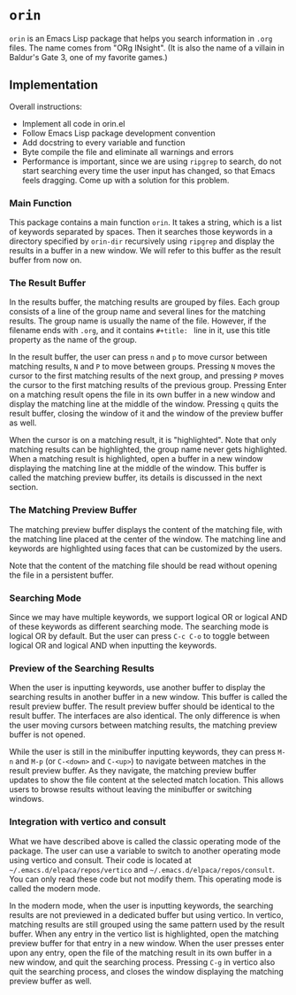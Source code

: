 # `orin`

`orin` is an Emacs Lisp package that helps you search information in
`.org` files. The name comes from "ORg INsight". (It is also the name
of a villain in Baldur's Gate 3, one of my favorite games.)

## Implementation

Overall instructions:

+ Implement all code in orin.el
+ Follow Emacs Lisp package development convention
+ Add docstring to every variable and function
+ Byte compile the file and eliminate all warnings and errors
+ Performance is important, since we are using `ripgrep` to search, do
  not start searching every time the user input has changed, so that
  Emacs feels dragging. Come up with a solution for this problem.

### Main Function

This package contains a main function `orin`. It takes a string, which
is a list of keywords separated by spaces. Then it searches those
keywords in a directory specified by `orin-dir` recursively using
`ripgrep` and display the results in a buffer in a new window. We will
refer to this buffer as the result buffer from now on.

### The Result Buffer

In the results buffer, the matching results are grouped by files. Each
group consists of a line of the group name and several lines for the
matching results. The group name is usually the name of the
file. However, if the filename ends with `.org`, and it contains
`#+title: ` line in it, use this title property as the name of the
group.

In the result buffer, the user can press `n` and `p` to move cursor
between matching results, `N` and `P` to move between groups. Pressing
`N` moves the cursor to the first matching results of the next group,
and pressing `P` moves the cursor to the first matching results of the
previous group. Pressing Enter on a matching result opens the file in
its own buffer in a new window and display the matching line at the
middle of the window. Pressing `q` quits the result buffer, closing
the window of it and the window of the preview buffer as well.

When the cursor is on a matching result, it is "highlighted". Note
that only matching results can be highlighted, the group name never
gets highlighted. When a matching result is highlighted, open a buffer
in a new window displaying the matching line at the middle of the
window. This buffer is called the matching preview buffer, its details
is discussed in the next section.

### The Matching Preview Buffer

The matching preview buffer displays the content of the matching file,
with the matching line placed at the center of the window. The
matching line and keywords are highlighted using faces that can be
customized by the users.

Note that the content of the matching file should be read without
opening the file in a persistent buffer.

### Searching Mode

Since we may have multiple keywords, we support logical OR or logical
AND of these keywords as different searching mode. The searching mode
is logical OR by default. But the user can press `C-c C-o` to toggle
between logical OR and logical AND when inputting the keywords.

### Preview of the Searching Results

When the user is inputting keywords, use another buffer to display the
searching results in another buffer in a new window. This buffer is
called the result preview buffer. The result preview buffer should be
identical to the result buffer. The interfaces are also identical. The
only difference is when the user moving cursors between matching
results, the matching preview buffer is not opened.

While the user is still in the minibuffer inputting keywords, they can
press `M-n` and `M-p` (or `C-<down>` and `C-<up>`) to navigate between
matches in the result preview buffer. As they navigate, the matching
preview buffer updates to show the file content at the selected match
location. This allows users to browse results without leaving the
minibuffer or switching windows.

### Integration with vertico and consult

What we have described above is called the classic operating mode of
the package. The user can use a variable to switch to another
operating mode using vertico and consult. Their code is located at
`~/.emacs.d/elpaca/repos/vertico` and
`~/.emacs.d/elpaca/repos/consult`. You can only read these code but
not modify them. This operating mode is called the modern mode.

In the modern mode, when the user is inputting keywords, the searching
results are not previewed in a dedicated buffer but using vertico. In
vertico, matching results are still grouped using the same pattern
used by the result buffer. When any entry in the vertico list is
highlighted, open the matching preview buffer for that entry in a new
window. When the user presses enter upon any entry, open the file of
the matching result in its own buffer in a new window, and quit the
searching process. Pressing `C-g` in vertico also quit the searching
process, and closes the window displaying the matching preview buffer
as well.
